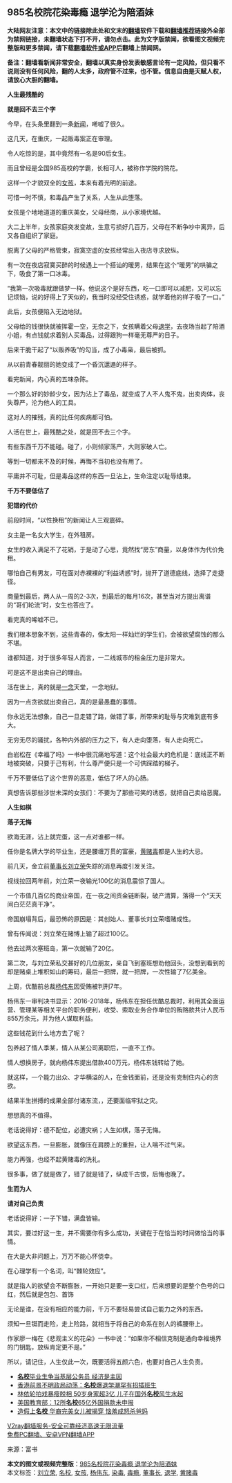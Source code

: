  <h2>985名校院花染毒瘾 退学沦为陪酒妹</h2> <p class="notice"><b>大陆网友注意：本文中的链接除此处和文末的<a href="https://github.com/bannedbook/fanqiang" >翻墙</a>软件下载和<a href="https://github.com/killgcd/justmysocks/blob/master/README.md">翻墙推荐</a>链接外全部为禁网链接，未翻墙状态下打不开，请勿点击。此为文字版禁闻，欲看图文视频完整版和更多禁闻，请下载<a href="https://github.com/bannedbook/fanqiang">翻墙软件或APP</a>后翻墙上禁闻网。</p><p>备注：翻墙看新闻非常安全，翻墙以真实身份发表敏感言论有一定风险，但只看不说则没有任何风险，翻的人太多，政府管不过来，也不管。信息自由是天赋人权，请放心大胆的翻墙。</b></p>  <div class="entry"> <p><strong>人生最残酷的</strong></p> <p><strong>就是回不去三个字</strong></p> <p>今早，在头条里翻到一条<span class='wp_keywordlink_affiliate'><a href="https://www.bannedbook.org/" title="新闻">新闻</a></span>，唏嘘了很久。</p> <p>这几天，在重庆，一起贩毒案正在审理。</p> <p>令人吃惊的是，其中竟然有一名是90后女生。</p> <p>而且曾经是全国985高校的学霸，长相可人，被称作学院的院花。</p> <p>这样一个才貌双全的<a href="https://www.bannedbook.org/bnews/tag/%e5%a5%b3%e5%ad%a9/" class="st_tag internal_tag" rel="tag" title="标签 女孩 下的日志">女孩</a>，本来有着光明的前途。</p> <p>可惜一时不慎，和毒品产生了关系，人生从此堕落。</p> <p>女孩是个地地道道的重庆美女，父母经商，从小家境优越。</p> <p>大二上半年，女孩家庭突发变故，生意亏损好几百万，父母在不断争吵中离异，后又各自组织了家庭。</p> <p>脱离了父母的严格管束，寂寞空虚的女孩经常出入夜店寻求放纵。</p> <p>有一次在夜店寂寞买醉的时候遇上一个搭讪的暖男，结果在这个“暖男”的哄骗之下，吸食了第一口冰毒。</p> <p>“我第一次吸毒就跟做梦一样。他说这个是好东西，吃一口即可以减肥，又可以忘记烦恼，说的好得上了天似的，我当时没经受住诱惑，就学着他的样子吸了一口。”</p> <p>此后，女孩便陷入无边地狱。</p> <p>父母给的钱很快就被挥霍一空，无奈之下，女孩瞒着父母<a href="https://www.bannedbook.org/bnews/tag/%E9%80%80%E5%AD%A6/" class="st_tag internal_tag" rel="tag" title="标签 退学 下的日志">退学</a>，去夜场当起了陪酒小姐，有点钱就求着别人买毒品，过得跟狗一样毫无尊严的日子。</p> <p>后来干脆干起了“以贩养吸”的勾当，成了小毒枭，最后被抓。</p> <p>从以前青春靓丽的她变成了一个昏沉邋遢的样子。</p> <p>看完新闻，内心真的五味杂陈。</p> <p>一个那么好的妙龄少女，因为沾上了毒品，就变成了人不人鬼不鬼，出卖肉体，丧失尊严，沦为他人的工具。</p>  <p>这对人的摧残，真的比任何疾病都可怕。</p> <p>人活在世上，最残酷之处，就是回不去三个字。</p> <p>有些东西千万不能碰。碰了，小则倾家荡产，大则家破人亡。</p> <p>等到一切都来不及的时候，再悔不当初也没有用了。</p> <p>平庸并不可耻，但是毒品这样的东西一旦沾上，生命注定以耻辱结束。</p> <p><strong>千万不要低估了</strong></p> <p><strong>犯错的代价</strong></p> <p>前段时间，“以性换租”的新闻让人三观震碎。</p> <p>女主是一名女大学生，在外租房。</p> <p>女生的收入满足不了花销，于是动了心思，竟然找“房东”商量，以身体作为代价免租。</p> <p>哪怕自己有男友，可在面对赤裸裸的“利益诱惑”时，抛开了道德底线，选择了走捷径。</p> <p>商量到最后，两人从一周的2-3次，到最后的每月16次，甚至当对方提出离谱的“哥们轮流”时，女生也答应了。</p> <p>看完真的唏嘘不已。</p> <p>我们根本想象不到，这些青春的，像太阳一样灿烂的学生们，会被欲望腐蚀的那么不堪。</p> <p>谁都知道，对于很多年轻人而言，一二线城市的租金压力是非常大。</p> <p>可是这不是出卖自己的理由。</p> <p>活在世上，真的就是<span class='wp_keywordlink'><a href="https://www.bannedbook.org/forum2/topic13.html" title="小冊子：一念決定未來（更新版）" target="_blank">一念</a></span>天堂，一念地狱。</p> <p>因为一点贪欲就出卖自己，真的是最愚蠢的事情。</p> <p>你永远无法想象，自己一旦走错了路，做错了事，所带来的耻辱与灾难到底有多大。</p>  <p>无穷无尽的骚扰，各种内外部的压力之下，有人走向堕落，有人走向死亡。</p> <p>白岩松在《幸福了吗》一书中很沉痛地写道：这个社会最大的危机是：底线正不断地被突破，只要于己有利，什么尊严便只是一个可供踩踏的梯子。</p> <p>千万不要低估了这个世界的恶意，低估了坏人的心肠。</p> <p>真想告诉那些涉世未深的女孩们：不要为了那些可笑的诱惑，就把自己卖给恶魔。</p> <p><strong>人生如棋</strong></p> <p><strong>落子无悔</strong></p> <p>欲海无涯，沾上就完蛋，这一点对谁都一样。</p> <p>任你是名牌大学的毕业生，还是腰缠万贯的富豪，<a href="https://www.bannedbook.org/bnews/tag/%e9%bb%84%e8%b5%8c%e6%af%92/" class="st_tag internal_tag" rel="tag" title="标签 黄赌毒 下的日志">黄赌毒</a>都是人生的大忌。</p> <p>前几天，金立前<a href="https://www.bannedbook.org/bnews/tag/%e8%91%a3%e4%ba%8b%e9%95%bf/" class="st_tag internal_tag" rel="tag" title="标签 董事长 下的日志">董事长</a><a href="https://www.bannedbook.org/bnews/tag/%E5%88%98%E7%AB%8B%E8%8D%A3/" class="st_tag internal_tag" rel="tag" title="标签 刘立荣 下的日志">刘立荣</a>失踪的消息再度引发关注。</p> <p>视线拉回两年前，刘立荣一夜输光100亿的消息震惊了国人。</p> <p>一个市值几百亿的商业帝国，在一夜之间资金链断裂，破产清算，落得一个“天天间白茫茫真干净”。</p> <p>帝国崩塌背后，最恐怖的原因是：其创始人、董事长刘立荣嗜赌成性。</p> <p>曾有传闻说：刘立荣在赌博上输了超过100亿。</p> <p>他去过两次塞班岛，第一次就输了20亿。</p> <p>第二次，与刘立荣私交甚好的几位朋友，亲自飞到塞班想劝他回头，没想到看到的却是赌桌上堆积如山的筹码，最后一把牌，就一把牌，一次性输了7亿美金。</p> <p>上周，优酷前总裁<a href="https://www.bannedbook.org/bnews/tag/%E6%9D%A8%E4%BC%9F%E4%B8%9C/" class="st_tag internal_tag" rel="tag" title="标签 杨伟东 下的日志">杨伟东</a>因受贿被判刑7年。</p> <p>杨伟东一审判决书显示：2016-2018年，杨伟东在担任优酷总裁时，利用其全面运营、管理某等相关平台的职务便利，收受、索取业务合作单位的贿赂款共计人民币855万余元，并为他人谋取利益。</p> <p>这些钱花到什么地方去了呢？</p> <p>包养起了情人季某，情人从某公司离职后，一直不工作。</p>  <p>情人想换房子，就向杨伟东提出借款400万元，杨伟东钱转给了她。</p> <p>就这样，一个能力出众、才华横溢的人，在金钱面前，还是没有克制住内心的贪欲。</p> <p>结果半生拼搏的成果全部付诸东流，，还要面临牢狱之灾。</p> <p>想想真的不值得。</p> <p>老话说得好：德不配位，必遭灾祸；人生如棋，落子无悔。</p> <p>欲望这东西，一旦膨胀，就像压在肩膀上的重担，让人喘不过气来。</p> <p>能力再强，也经不起黄赌毒的洗礼。</p> <p>很多事，做了就是做了，错了就是错了，纵成千古恨，后悔也晚了。</p> <p><strong>生而为人</strong></p> <p><strong>请对自己负责</strong></p> <p>老话说得好：一子下错，满盘皆输。</p> <p>其实，要过好这一生，并不需要你有多么成功，关键在于在恰当的时间做恰当的事情。</p> <p>在大是大非问题上，万万不能心怀侥幸。</p> <p>在心理学有一个名词，叫“棘轮效应”。</p> <p>就是指人的欲望会不断膨胀，一开始只是要一支口红，后来想要的是整个色号的口红，然后就是包包、首饰</p> <p>无论是谁，在没有相应的能力前，千万不要轻易尝试自己能力之外的东西。</p> <p>须知一旦铤而走险，走上险路，就相当于将自己的命系在别人的裤腰带上。</p> <p>作家廖一梅在《悲观主义的花朵》一书中说：“如果你不相信克制是通向幸福境界的门钥匙，放纵肯定更不是。”</p> <p>所以，请记住，人生仅此一次，既要活得五颜六色，也要对自己人生负责。</p>  <ul class='op-related-articles' title='相关阅读'> <li><a href='https://www.bannedbook.org/bnews/ssgc/20201123/1435320.html' target='_blank'><b>名校</b>毕业生争当基层公务员 经济是主因</a></li> <li><a href='https://www.bannedbook.org/bnews/headline/20201103/1425097.html' target='_blank'>香港前景不明政局动荡：<b>名校</b>爆退学潮罕有招插班生</a></li> <li><a href='https://www.bannedbook.org/bnews/yule/20201028/1421575.html' target='_blank'>林依轮拍戏暴瘦脱相 50岁身家超3亿 儿子在国外<b>名校</b>风生水起</a></li> <li><a href='https://www.bannedbook.org/bnews/bannedvideo/20201022/1417967.html' target='_blank'>美国教育部：12所<b>名校</b>65亿外国捐款未申报</a></li> <li><a href='https://www.bannedbook.org/bnews/lifebaike/20201011/1411975.html' target='_blank'>造假上<b>名校</b> 华裔完美女儿被揭穿 恼羞成怒杀爸妈</a></li> </ul> <p class="texttj"> <a href="https://www.bannedbook.org/forum23/topic22702.html" target="_blank">V2ray翻墙服务-安全可靠经济高速无限流量</a><br/> <a href="https://github.com/bannedbook/fanqiang/wiki/%E7%A6%81%E9%97%BB%E7%BD%91%E5%AE%89%E5%8D%93%E7%BF%BB%E5%A2%99%E6%96%B0%E9%97%BBAPP" target="_blank">免费PC翻墙、安卓VPN翻墙APP</a></p><p> 来源：富书 </p><a name='sharetosocial'></a>       <div><b>本文的图文或视频完整版</b>：<a href='https://www.bannedbook.org/bnews/comments/20201128/1438561.html'>985名校院花染毒瘾 退学沦为陪酒妹</a></div>  </div><!--END ENTRY--> <div class="postfooter"> <div>本文标签：<a href="https://www.bannedbook.org/bnews/tag/%E5%88%98%E7%AB%8B%E8%8D%A3/" rel="tag">刘立荣</a>, <a href="https://www.bannedbook.org/bnews/tag/%e5%90%8d%e6%a0%a1/" rel="tag">名校</a>, <a href="https://www.bannedbook.org/bnews/tag/%e5%a5%b3%e5%ad%a9/" rel="tag">女孩</a>, <a href="https://www.bannedbook.org/bnews/tag/%E6%9D%A8%E4%BC%9F%E4%B8%9C/" rel="tag">杨伟东</a>, <a href="https://www.bannedbook.org/bnews/tag/%E6%9F%93%E6%AF%92/" rel="tag">染毒</a>, <a href="https://www.bannedbook.org/bnews/tag/%e6%af%92%e7%98%be/" rel="tag">毒瘾</a>, <a href="https://www.bannedbook.org/bnews/tag/%e8%91%a3%e4%ba%8b%e9%95%bf/" rel="tag">董事长</a>, <a href="https://www.bannedbook.org/bnews/tag/%E9%80%80%E5%AD%A6/" rel="tag">退学</a>, <a href="https://www.bannedbook.org/bnews/tag/%e9%bb%84%e8%b5%8c%e6%af%92/" rel="tag">黄赌毒</a></div>  </div><!--END POSTFOOTER--> 
